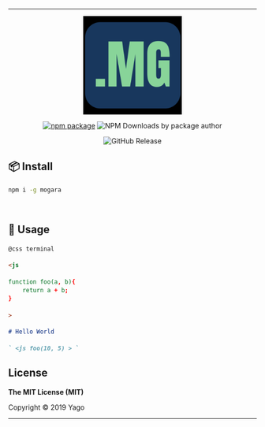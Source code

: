 ___

<div align="center">
<img align="center" src="https://github.com/IsmailBinMujeeb/mogara/blob/main/assets/mg.ico" width="200px"/>

[![npm package](https://img.shields.io/npm/v/mogara?logo=npm&style=social)](https://www.npmjs.org/package/mogara) ![NPM Downloads by package author](https://img.shields.io/npm-stat/dw/ismailbinmujeeb?style=social&logo=npm)

![GitHub Release](https://img.shields.io/github/v/release/ismailbinmujeeb/mogara?logo=github&style=social)


</div>

## 📦 Install

```sh
npm i -g mogara
```
<br/>

## 🚀 Usage

```md
@css terminal

<js

function foo(a, b){
    return a + b;
}

>

# Hello World

` <js foo(10, 5) > `

```

## License

**The MIT License (MIT)**

Copyright © 2019 Yago

___
